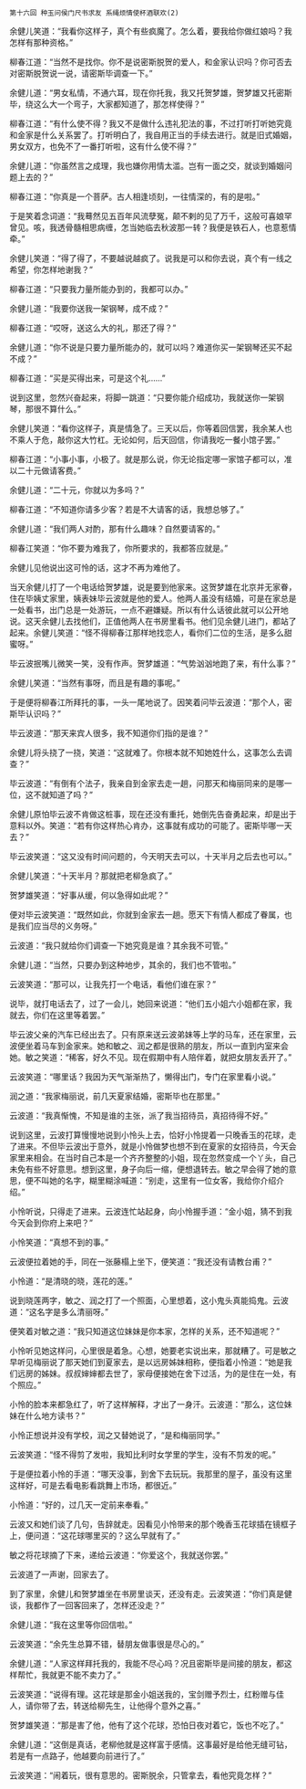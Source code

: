     第十六回 种玉问侯门尺书求友 系绳烦情使杯酒联欢(2) 

   余健儿笑道：“我看你这样子，真个有些疯魔了。怎么着，要我给你做红娘吗？我怎样有那种资格。”

   柳春江道：“当然不是找你。你不是说密斯脱贺的爱人，和金家认识吗？你可否去对密斯脱贺说一说，请密斯毕调查一下。”

   余健儿道：“男女私情，不通六耳，现在你托我，我又托贺梦雄，贺梦雄又托密斯毕，绕这么大一个弯子，大家都知道了，那怎样使得？”

   柳春江道：“有什么使不得？我又不是做什么违礼犯法的事，不过打听打听她究竟和金家是什么关系罢了。打听明白了，我自用正当的手续去进行。就是旧式婚姻，男女双方，也免不了一番打听啦，这有什么使不得？”

   余健儿道：“你虽然言之成理，我也嫌你用情太滥。岂有一面之交，就谈到婚姻问题上去的？”

   柳春江道：“你真是一个菩萨。古人相逢顷刻，一往情深的，有的是啦。”

   于是笑着念词道：“我蓦然见五百年风流孽冤，颠不剌的见了万千，这般可喜娘罕曾见。咳，我透骨髓相思病缠，怎当她临去秋波那一转？我便是铁石人，也意惹情牵。”

   余健儿笑道：“得了得了，不要越说越疯了。说我是可以和你去说，真个有一线之希望，你怎样地谢我？”

   柳春江道：“只要我力量所能办到的，我都可以办。”

   余健儿道：“我要你送我一架钢琴，成不成？”

   柳春江道：“哎呀，送这么大的礼，那还了得？”

   余健儿道：“你不说是只要力量所能办的，就可以吗？难道你买一架钢琴还买不起不成？”

   柳春江道：“买是买得出来，可是这个礼……”

   说到这里，忽然兴奋起来，将脚一跳道：“只要你能介绍成功，我就送你一架钢琴，那很不算什么。”

   余健儿笑道：“看你这样子，真是情急了。三天以后，你等着回信罢，我余某人也不乘人于危，敲你这大竹杠。无论如何，后天回信，你请我吃一餐小馆子罢。”

   柳春江道：“小事小事，小极了。就是那么说，你无论指定哪一家馆子都可以，准以二十元做请客费。”

   余健儿道：“二十元，你就以为多吗？”

   柳春江道：“不知道你请多少客？若是不大请客的话，我想总够了。”

   余健儿道：“我们两人对酌，那有什么趣味？自然要请客的。”

   柳春江笑道：“你不要为难我了，你所要求的，我都答应就是。”

   余健儿见他说出这可怜的话，这才不再为难他了。

   当天余健儿打了一个电话给贺梦雄，说是要到他家来。这贺梦雄在北京并无家眷，住在毕姨丈家里，姨表妹毕云波就是他的爱人。他两人虽没有结婚，可是在家总是一处看书，出门总是一处游玩，一点不避嫌疑。所以有什么话彼此就可以公开地说。这天余健儿去找他们，正值他两人在书房里看书。他们见余健儿进门，都站了起来。余健儿笑道：“怪不得柳春江那样地找恋人，看你们二位的生活，是多么甜蜜呀。”

   毕云波抿嘴儿微笑一笑，没有作声。贺梦雄道：“气势汹汹地跑了来，有什么事？”

   余健儿笑道：“当然有事呀，而且是有趣的事呢。”

   于是便将柳春江所拜托的事，一头一尾地说了。因笑着问毕云波道：“那个人，密斯毕认识吗？”

   毕云波道：“那天来宾人很多，我不知道你们指的是谁？”

   余健儿将头挠了一挠，笑道：“这就难了。你根本就不知她姓什么，这事怎么去调查？”

   毕云波道：“有倒有个法子，我亲自到金家去走一趟，问那天和梅丽同来的是哪一位，这不就知道了吗？”

   余健儿原怕毕云波不肯做这桩事，现在还没有重托，她倒先告奋勇起来，却是出于意料以外。笑道：“若有你这样热心肯办，这事就有成功的可能了。密斯毕哪一天去？”

   毕云波笑道：“这又没有时间问题的，今天明天去可以，十天半月之后去也可以。”

   余健儿笑道：“十天半月？那就把老柳急疯了。”

   贺梦雄笑道：“好事从缓，何以急得如此呢？”

   便对毕云波笑道：“既然如此，你就到金家去一趟。愿天下有情人都成了眷属，也是我们应当尽的义务呀。”

   云波道：“我只就给你们调查一下她究竟是谁？其余我不可管。”

   余健儿道：“当然，只要办到这种地步，其余的，我们也不管啦。”

   云波笑道：“那可以，让我先打一个电话，看他们谁在家？”

   说毕，就打电话去了，过了一会儿，她回来说道：“他们五小姐六小姐都在家，我就去，你们在这里等着罢。”

   毕云波父亲的汽车已经出去了。只有原来送云波弟妹等上学的马车，还在家里，云波便坐着马车到金家来。她和敏之、润之都是很熟的朋友，所以一直到内室来会她。敏之笑道：“稀客，好久不见。现在假期中有人陪伴着，就把女朋友丢开了。”

   云波笑道：“哪里话？我因为天气渐渐热了，懒得出门，专门在家里看小说。”

   润之道：“我家梅丽说，前几天夏家结婚，密斯毕也在那里。”

   云波道：“我真惭愧，不知是谁的主张，派了我当招待员，真招待得不好。”

   说到这里，云波打算慢慢地说到小怜头上去，恰好小怜提着一只晚香玉的花球，走了进来。不但毕云波出于意外，就是小怜做梦也想不到在夏家的女招待员，今天会家里来相会。在当时自己本是一个齐齐整整的小姐，现在忽然变成一个丫头，自己未免有些不好意思。想到这里，身子向后一缩，便想退转去。敏之早会得了她的意思，便不叫她的名字，糊里糊涂喊道：“别走，这里有一位女客，我给你介绍介绍。”

   小怜听说，只得走了进来。云波连忙站起身，向小怜握手道：“金小姐，猜不到我今天会到你府上来吧？”

   小怜笑道：“真想不到的事。”

   云波便拉着她的手，同在一张藤榻上坐下，便笑道：“我还没有请教台甫？”

   小怜道：“是清晓的晓，莲花的莲。”

   说到晓莲两字，敏之、润之打了一个照面，心里想着，这小鬼头真能捣鬼。云波道：“这名字是多么清丽呀。”

   便笑着对敏之道：“我只知道这位妹妹是你本家，怎样的关系，还不知道呢？”

   小怜听见她这样问，心里很是着急。心想，她要老实说出来，那就糟了。可是敏之早听见梅丽说了那天她们到夏家去，是以远房姊妹相称，便指着小怜道：“她是我们远房的姊妹。叔叔婶婶都去世了，家母便接她在舍下过活，为的是住在一处，有个照应。”

   小怜的脸本来都急红了，听了这样解释，才出了一身汗。云波道：“那么，这位妹妹在什么地方读书？”

   小怜正想说并没有学校，润之又替她说了，“是和梅丽同学。”

   云波笑道：“怪不得剪了发啦，我知比利时女学里的学生，没有不剪发的呢。”

   于是便拉着小怜的手道：“哪天没事，到舍下去玩玩。我那里的屋子，虽没有这里这样好，可是去看电影看跳舞上市场，都很近。”

   小怜道：“好的，过几天一定前来奉看。”

   云波又和她们谈了几句，告辞就走。因看见小怜带来的那个晚香玉花球插在镜框子上，便问道：“这花球哪里买的？这么早就有了。”

   敏之将花球摘了下来，递给云波道：“你爱这个，我就送你罢。”

   云波道了一声谢，回家去了。

   到了家里，余健儿和贺梦雄坐在书房里谈天，还没有走。云波笑道：“你们真是健谈，我都作了一回客回来了，怎样还没走？”

   余健儿道：“我在这里等你回信啦。”

   云波笑道：“余先生总算不错，替朋友做事很是尽心的。”

   余健儿道：“人家这样拜托我的，我能不尽心吗？况且密斯毕是间接的朋友，都这样帮忙，我就更不能不卖力了。”

   云波笑道：“说得有理。这花球是那金小姐送我的，宝剑赠予烈士，红粉赠与佳人，请你带了去，转送给柳先生，让他得个意外之喜。”

   贺梦雄笑道：“那是害了他，他有了这个花球，恐怕日夜对着它，饭也不吃了。”

   余健儿道：“这倒是真话，老柳他就是这样富于感情。这事最好是给他无缝可钻，若是有一点路子，他越要向前进行了。”

   云波笑道：“闹着玩，很有意思的。密斯脱余，只管拿去，看他究竟怎样？”

